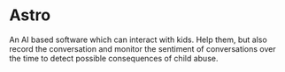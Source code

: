 # Astro
An AI based software which can interact with kids. Help them, but also record the conversation and monitor the sentiment of conversations over the time to detect possible consequences of child abuse.

